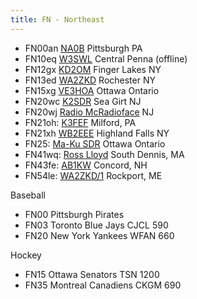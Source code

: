 ```yaml
---
title: FN - Northeast
---
```

* FN00an [NA0B](http://na0b.ddns.net:8073/) Pittsburgh PA
* FN10eq [W3SWL](http://radiodxing.ddns.net:8073/) Central Penna (offline)
* FN12gx [KD2OM](http://www.ecsykes.com:8073/) Finger Lakes NY
* FN13ed [WA2ZKD](http://rx.jimlill.com:8073/) Rochester NY
* FN15xg [VE3HOA](http://ve3hoa.ddns.net:8073/) Ottawa Ontario
* FN20wc [K2SDR](http://k2sdr.homelinux.com:8073/) Sea Girt NJ
* FN20wj [Radio McRadioface](http://jerseyshoresdr.hopto.org:8073/) NJ
* FN21oh: [K3FEF](http://k3fef.com:8901/) Milford, PA
* FN21xh [WB2EEE](http://matt1234.viewnetcam.com:8073/) Highland Falls NY
* FN25: [Ma-Ku SDR](http://www.ma-ku.com:8073/) Ottawa Ontario
* FN41wq: [Ross Lloyd](http://rosslloyd.asuscomm.com:8073/) South Dennis, MA
* FN43fe: [AB1KW](http://kiwisdr.surriel.com/) Concord, NH
* FN54le: [WA2ZKD/1](http://rx2.wa2zkd.net:8073/) Rockport, ME

Baseball

* FN00 Pittsburgh Pirates
* FN03 Toronto Blue Jays CJCL 590
* FN20 New York Yankees WFAN 660

Hockey

* FN15 Ottawa Senators TSN 1200
* FN35 Montreal Canadiens CKGM 690
